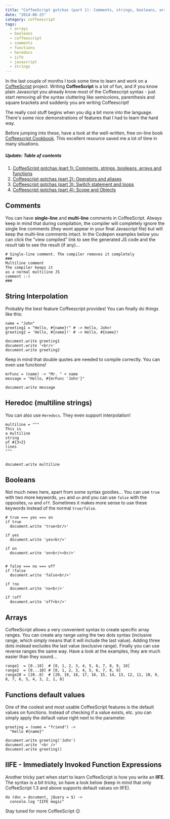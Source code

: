 ```yaml
---
title: "CoffeeScript gotchas (part 1): Comments, strings, booleans, arrays and functions"
date: "2014-06-25"
category: coffeescript
tags:
  - arrays
  - booleans
  - coffeescript
  - comments
  - functions
  - heredocs
  - iife
  - javascript
  - strings
---
```


In the last couple of months I took some time to learn and work on a [CoffeeScript](http://coffeescript.org/ "CoffeeScript") project. Writing **CoffeeScript** is a lot of fun, and if you know plain Javascript you already know most of the Coffeescript syntax - just start removing all the syntax cluttering like semicolons, parenthesis and square brackets and suddenly you are writing Coffeescript!

The really cool stuff begins when you dig a bit more into the language. There's some nice demonstrations of features that I had to learn the hard way.

Before jumping into these, have a look at the well-written, free on-line book [Coffeescript Cookbook](http://coffeescriptcookbook.com/ "CoffeeScript Cookbook"). This excellent resource saved me a lot of time in many situations.

##### Update: Table of contents

1. [CoffeeScript gotchas (part 1): Comments, strings, booleans, arrays and functions](http://phrappe.com/coffeescript/coffeescript-gotchas-part-1-comments-strings-booleans-arrays-and-functions/)
2. [Coffeescript gotchas (part 2): Operators and aliases](http://phrappe.com/coffeescript/coffeescript-gotchas-part-2-operators-and-aliases/)
3. [Coffeescript gotchas (part 3): Switch statement and loops](http://phrappe.com/coffeescript/coffeescript-gotchas-part-3-switch-statement-and-loops/)
4. [Coffeescript gotchas (part 4): Scope and Objects](http://phrappe.com/coffeescript/coffeescript-gotchas-part-4-scope-and-objects/)

## Comments

You can have **single-line** and **multi-line** comments in CoffeeScript. Always keep in mind that during compilation, the compiler will completely ignore the single line comments (they wont appear in your final Javascript file) but will keep the multi-line comments intact. In the Codepen examples below you can click the "view compiled" link to see the generated JS code and the result tab to see the result (if any)...

```
# Single-line comment. The compiler removes it completely
###
Multiline comment
The compiler keeps it
as a normal multiline JS
comment :-)
###
```

## String Interpolation

Probably the best feature Coffeescript provides! You can finally do things like this:

```
name = "John"
greeting1 = "Hello, #{name}!" # -> Hello, John!
greeting2 = 'Hello, #{name}!' # -> Hello, #{name}!

document.write greeting1
document.write '<br/>'
document.write greeting2
```

Keep in mind that double quotes are needed to compile correctly. You can even use functions!

```
mrFunc = (name) -> "Mr. " + name
message = "Hello, #{mrFunc 'John'}"

document.write message
```

## Heredoc (multiline strings)

You can also use `Heredocs`. They even support interpolation!

```
multiline = """
This is
a multiline
string
of #{3+2}
lines
"""


document.write multiline
```

## Booleans

Not much news here, apart from some syntax goodies... You can use `true` with two more keywords, `yes` and `on` and you can use `false` with the opposites, `no` and `off`. Sometimes it makes more sense to use these keywords instead of the normal `true/false`.

```
# true === yes === on
if true
  document.write 'true<br/>'

if yes
  document.write 'yes<br/>'

if on
  document.write 'on<br/><br/>'


# false === no === off
if !false
  document.write 'false<br/>'

if !no
  document.write 'no<br/>'

if !off
  document.write 'off<br/>'

```

## Arrays

CoffeeScript allows a very convenient syntax to create specific array ranges. You can create any range using the two dots syntax (inclusive range, which simply means that it will include the last value). Adding three dots instead excludes the last value (exclusive range). Finally you can use reverse ranges the same way. Have a look at the examples, they are much easier than they sound...

```
range1  = [0..10]  # [0, 1, 2, 3, 4, 5, 6, 7, 8, 9, 10]
range2  = [0...10] # [0, 1, 2, 3, 4, 5, 6, 7, 8, 9]
range20 = [20..0]  # [20, 19, 18, 17, 16, 15, 14, 13, 12, 11, 10, 9, 8, 7, 6, 5, 4, 3, 2, 1, 0]
```

## Functions default values

One of the coolest and most usable CoffeeScript features is the default values on functions. Instead of checking if a value exists, etc. you can simply apply the default value right next to the parameter.

```
greeting = (name = "friend") ->
  "Hello #{name}"

document.write greeting('John')
document.write '<br />'
document.write greeting()
```

## IIFE - Immediately Invoked Function Expressions

Another tricky part when start to learn CoffeeScript is how you write an **IIFE**. The syntax is a bit tricky, so have a look below (keep in mind that only CoffeeScript 1.3 and above supports default values on IIFE).

```
do (doc = document, jQuery = $) ->
  console.log "IIFE magic"
```

Stay tuned for more CoffeeScript 😉
